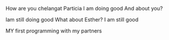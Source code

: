 How are you chelangat Particia
I am doing good
And about you?

Iam still doing good
What about Esther?
I am still good

MY first programming with my partners
